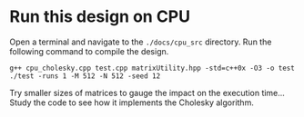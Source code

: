# Run this design on CPU

Open a terminal and navigate to the <code>./docs/cpu_src</code> directory.
Run the following command to compile the design.
```
g++ cpu_cholesky.cpp test.cpp matrixUtility.hpp -std=c++0x -O3 -o test
./test -runs 1 -M 512 -N 512 -seed 12
```
Try smaller sizes of matrices to gauge the impact on the execution time...
Study the code to see how it implements the Cholesky algorithm.
